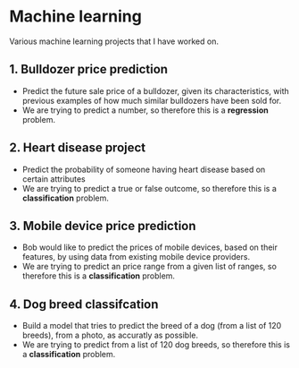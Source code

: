 # Machine learning
Various machine learning projects that I have worked on.

## 1. Bulldozer price prediction
* Predict the future sale price of a bulldozer, given its characteristics, with previous examples of how much similar bulldozers have been sold for.
* We are trying to predict a number, so therefore this is a **regression** problem.

## 2. Heart disease project
* Predict the probability of someone having heart disease based on certain attributes
* We are trying to predict a true or false outcome, so therefore this is a **classification** problem.

## 3. Mobile device price prediction
* Bob would like to predict the prices of mobile devices, based on their features, by using data from existing mobile device providers.
* We are trying to predict an price range from a given list of ranges, so therefore this is a **classification** problem.

## 4. Dog breed classifcation
* Build a model that tries to predict the breed of a dog (from a list of 120 breeds), from a photo, as accuratly as possible.
* We are trying to predict from a list of 120 dog breeds, so therefore this is a **classification** problem.
